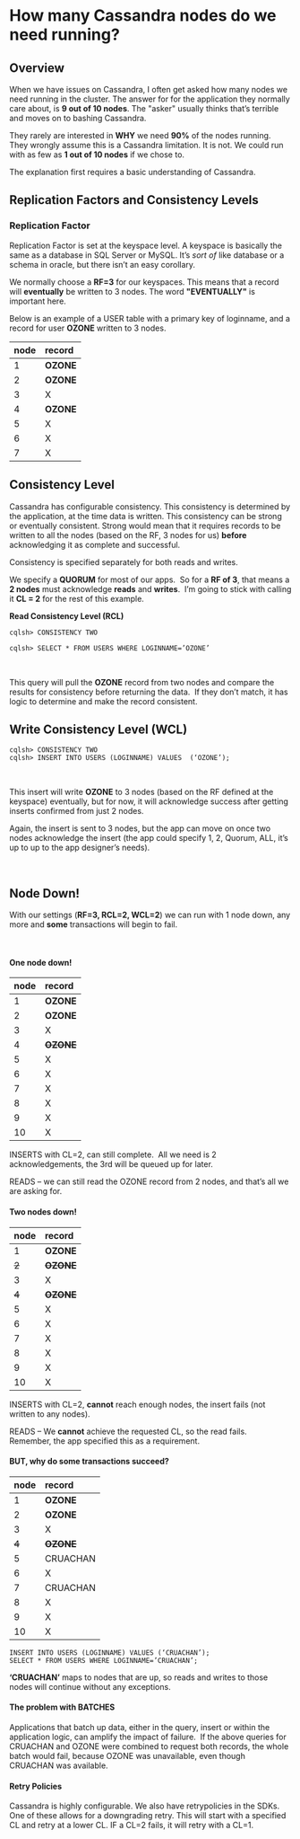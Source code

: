 # How many Cassandra nodes do we need running?
## Overview
When we have issues on Cassandra, I often get asked how many nodes we
need running in the cluster. The answer for for the application they
normally care about, is **9 out of 10 nodes**. The "asker" usually
thinks that’s terrible and moves on to bashing Cassandra.

They rarely are interested in **WHY** we need **90%** of the nodes
running. They wrongly assume this is a Cassandra limitation. It is not.
We could run with as few as **1 out of 10 nodes** if we chose to.

The explanation first requires a basic understanding of Cassandra.

## Replication Factors and Consistency Levels
### Replication Factor
Replication Factor is set at the keyspace level. A keyspace is basically
the same as a database in SQL Server or MySQL. It’s *sort of* like
database or a schema in oracle, but there isn’t an easy corollary.

We normally choose a **RF=3** for our keyspaces. This means that a
record will **eventually** be written to 3 nodes. The word
**"EVENTUALLY"** is important here.

Below is an example of a USER table with a primary key of loginname, and
a record for user **OZONE** written to 3 nodes.


| node | record |
|:-----|:-------|
| 1    | **OZONE**   |
| 2    | **OZONE**   |
| 3    | X      |
| 4    | **OZONE**   |
| 5    | X      |
| 6    | X      |
| 7    | X      |


## Consistency Level
Cassandra has configurable consistency. This consistency is determined
by the application, at the time data is written. This consistency can be
strong or eventually consistent. Strong would mean that it requires
records to be written to all the nodes (based on the RF, 3 nodes for us)
**before** acknowledging it as complete and successful.

Consistency is specified separately for both reads and writes. 

We specify a **QUORUM** for most of our apps.  So for a **RF of 3**, that means a **2 nodes** must acknowledge **reads** and **writes**.  I’m going to stick with calling it **CL = 2** for the rest of this example.

**Read Consistency Level (RCL)**
```
cqlsh> CONSISTENCY TWO

cqlsh> SELECT * FROM USERS WHERE LOGINNAME=’OZONE’
```
 

This query will pull the **OZONE** record from two nodes and compare the results for consistency before returning the data.  If they don’t match, it has logic to determine and make the record consistent.

## Write Consistency Level (WCL)

```
cqlsh> CONSISTENCY TWO
cqlsh> INSERT INTO USERS (LOGINNAME) VALUES  (‘OZONE’);
```
 

This insert will write **OZONE** to 3 nodes (based on the RF defined at the keyspace) eventually, but for now, it will acknowledge success after getting inserts confirmed from just 2 nodes. 

Again, the insert is sent to 3 nodes, but the app can move on once two nodes acknowledge the insert (the app could specify 1, 2, Quorum, ALL, it’s up to up to the app designer’s needs).

 

## Node Down!
With our settings (**RF=3, RCL=2, WCL=2**) we can run with 1 node down, any more and **some** transactions will begin to fail.

 

####  One node down! 

| node | record    |
|:-----|:----------|
| 1    | **OZONE** |
| 2    | **OZONE** |
| 3    | X         |
| 4    | **~~OZONE~~** |
| 5    | X         |
| 6    | X         |
| 7    | X         |
| 8    | X         |
| 9    | X         |
| 10   | X         |

INSERTS with CL=2, can still complete.  All we need is 2 acknowledgements, the 3rd will be queued up for later.

READS – we can still read the OZONE record from 2 nodes, and that’s all we are asking for.

####  Two nodes down! 


| node  | record   |
|:------|:---------|
| 1     | **OZONE**     |
| ~~2~~ | **~~OZONE~~** |
| 3     | X        |
| ~~4~~ | **~~OZONE~~** |
| 5     | X        |
| 6     | X        |
| 7     | X        |
| 8     | X        |
| 9     | X        |
| 10    | X        |




INSERTS with CL=2, **cannot** reach enough nodes, the insert fails (not written to any nodes).

READS – We **cannot** achieve the requested CL, so the read fails.  Remember, the app specified this as a requirement. 



####  BUT, why do some transactions succeed?


| node  | record   |
|:------|:---------|
| 1     | **OZONE**     |
| 2     | **OZONE**     |
| 3     | X        |
| ~~4~~ | **~~OZONE~~** |
| 5     | CRUACHAN   |
| 6     | X        |
| 7     | CRUACHAN   |
| 8     | X        |
| 9     | X        |
| 10    | X        |



```
INSERT INTO USERS (LOGINNAME) VALUES (‘CRUACHAN’); 
SELECT * FROM USERS WHERE LOGINNAME=’CRUACHAN’;
```

**‘CRUACHAN’** maps to nodes that are up, so reads and writes to those nodes
will continue without any exceptions.


####  The problem with BATCHES
Applications that batch up data, either in the query, insert or within the application logic, can amplify the impact of failure.  If the above queries for CRUACHAN and OZONE were combined to request both records, the whole batch would fail, because OZONE was unavailable, even though CRUACHAN was available. 


#### Retry Policies
Cassandra is highly configurable. We also have retrypolicies in the
SDKs. One of these allows for a downgrading retry. This will start with
a specified CL and retry at a lower CL. IF a CL=2 fails, it will retry
with a CL=1.
